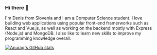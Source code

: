 ### Hi there 👋

I'm Denis from Slovenia and I am a Computer Science student. I love building web applications using popular front-end framerworks such as React and Vue.js, as well as working on the backend mostly with Express (Node.js) and MongoDB. I also like to learn new skills to improve my programming knowledge overall.

[![Anurag's GitHub stats](https://github-readme-stats.vercel.app/api?username=denisRajlic)](https://github.com/anuraghazra/github-readme-stats)
